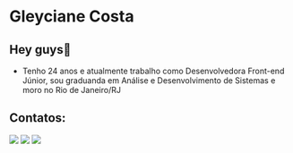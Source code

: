 # Gleyciane Costa
## Hey guys👋

- Tenho 24 anos e atualmente trabalho como Desenvolvedora Front-end Júnior, sou graduanda em Análise e Desenvolvimento de Sistemas e moro no Rio de Janeiro/RJ

 ## Contatos:
<div>
<a href="https://instagram.com/gleyctavaress" target="_blank"><img src="https://img.shields.io/badge/-Instagram-%23E4405F?style=for-the-badge&logo=instagram&logoColor=white" target="_blank"></a>
<a href = "mailto:contato@gleyc47@gmail.com"><img src="https://img.shields.io/badge/Gmail-D14836?style=for-the-badge&logo=gmail&logoColor=white" target="_blank"></a>
<a href="https://www.linkedin.com/in/gleycianecosta" target="_blank"><img src="https://img.shields.io/badge/-LinkedIn-%230077B5?style=for-the-badge&logo=linkedin&logoColor=white" target="_blank"></a>   
</div>         

<!--

          
-->
